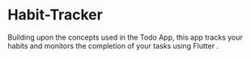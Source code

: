 # Habit-Tracker
Building upon the concepts used in the Todo App, this app tracks your habits and monitors the completion of your tasks using Flutter .

